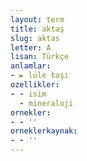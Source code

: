```yaml
---
layout: term
title: aktaş
slug: aktas
letter: A
lisan: Türkçe
anlamlar:
- ► lüle taşı
ozellikler:
- - isim
  - mineraloji
ornekler:
- - ''
orneklerkaynak:
- - ''
---
```

